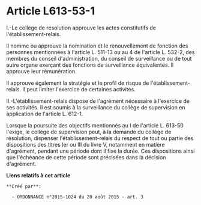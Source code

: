 # Article L613-53-1

I.-Le collège de résolution approuve les actes constitutifs de l'établissement-relais. 

Il nomme ou approuve la nomination et le renouvellement de fonction des personnes mentionnées à l'article L. 511-13 ou au 4
de l'article L. 532-2, des membres du conseil d'administration, du conseil de surveillance ou de tout autre organe exerçant
des fonctions de surveillance équivalentes. Il approuve leur rémunération. 

Il approuve également la stratégie et le profil de risque de l'établissement-relais. Il peut limiter l'exercice de certaines
activités. 

II.-L'établissement-relais dispose de l'agrément nécessaire à l'exercice de ses activités. Il est soumis à la surveillance du
collège de supervision en application de l'article L. 612-1. 

Lorsque la poursuite des objectifs mentionnés au I de l'article L. 613-50 l'exige, le collège de supervision peut, à la
demande du collège de résolution, dispenser l'établissement-relais du respect de tout ou partie des dispositions des titres
Ier ou III du livre V, notamment en matière d'agrément, pendant une période dont il fixe la durée. Ces dispositions ainsi que
l'échéance de cette période sont précisées dans la décision d'agrément.

**Liens relatifs à cet article**

	**Créé par**:

	  - ORDONNANCE n°2015-1024 du 20 août 2015 - art. 3
